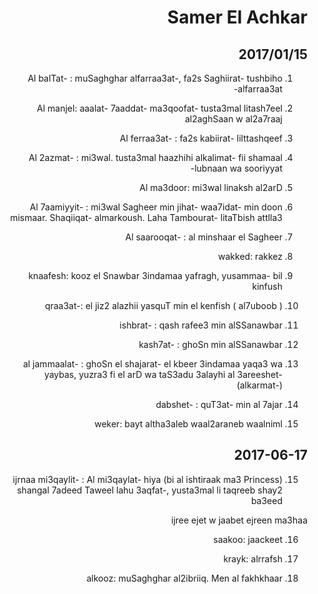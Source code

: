 <style>html { direction:rtl; }</style>

# Samer El Achkar

## 2017/01/15

1. Al balTat- : muSaghghar alfarraa3at-, fa2s Saghiirat- tushbiho alfarraa3at-

2. Al manjel: aaalat- 7aaddat- ma3qoofat- tusta3mal litash7eel al2aghSaan w al2a7raaj

3. Al ferraa3at- : fa2s kabiirat- lilttashqeef

4. Al 2azmat- : mi3wal. tusta3mal haazhihi alkalimat- fii shamaal lubnaan wa sooriyyat-

5. Al ma3door: mi3wal linaksh al2arD

6. Al 7aamiyyit- : mi3wal Sagheer min jihat- waa7idat- min doon mismaar. Shaqiiqat- almarkoush. Laha Tambourat- litaTbish attlla3

7. Al saarooqat- : al minshaar el Sagheer

8. wakked: rakkez

9. knaafesh: kooz el Snawbar 3indamaa yafragh, yusammaa- bil kinfush

10. qraa3at-: el jiz2 alazhii yasquT min el kenfish ( al7uboob )

11. ishbrat- : qash rafee3 min alSSanawbar

12. kash7at- : ghoSn min alSSanawbar

13. al jammaalat- : ghoSn el shajarat- el kbeer 3indamaa yaqa3 wa yaybas, yuzra3 fi el arD wa taS3adu 3alayhi al 3areeshet- (alkarmat-)

14. dabshet- : quT3at- min al 7ajar

15. weker: bayt altha3aleb waal2araneb waalniml

## 2017-06-17
15. (bi al ishtiraak ma3 Princess) ijrnaa mi3qaylit- : Al mi3qaylat- hiya shangal 7adeed Taweel lahu 3aqfat-, yusta3mal li taqreeb shay2 ba3eed

ijree ejet w jaabet ejreen ma3haa

16. saakoo: jaackeet

17. krayk: alrrafsh

18. alkooz: muSaghghar al2ibriiq. Men al fakhkhaar

